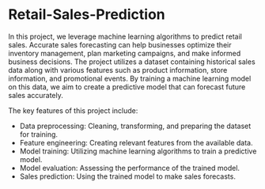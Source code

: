 # Retail-Sales-Prediction
In this project, we leverage machine learning algorithms to predict retail sales. Accurate sales forecasting can help businesses optimize their inventory management, plan marketing campaigns, and make informed business decisions. The project utilizes a dataset containing historical sales data along with various features such as product information, store information, and promotional events. By training a machine learning model on this data, we aim to create a predictive model that can forecast future sales accurately.

The key features of this project include:
* Data preprocessing: Cleaning, transforming, and preparing the dataset for training.
* Feature engineering: Creating relevant features from the available data.
* Model training: Utilizing machine learning algorithms to train a predictive model.
* Model evaluation: Assessing the performance of the trained model.
* Sales prediction: Using the trained model to make sales forecasts.

